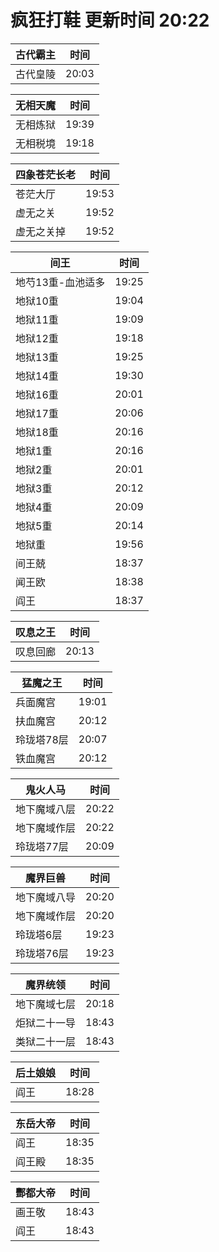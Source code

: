 # 疯狂打鞋 更新时间 20:22

| 古代霸主   | 时间    |
|--------|-------|
| 古代皇陵 | 20:03 |

| 无相天魔   | 时间    |
|--------|-------|
| 无相炼狱 | 19:39 |
| 无相税境 | 19:18 |

| 四象苍茫长老   | 时间    |
|--------|-------|
| 苍茫大厅 | 19:53 |
| 虚无之关 | 19:52 |
| 虚无之关掉 | 19:52 |

| 间王   | 时间    |
|--------|-------|
| 地芍13重-血池适多 | 19:25 |
| 地狱10重 | 19:04 |
| 地狱11重 | 19:09 |
| 地狱12重 | 19:18 |
| 地狱13重 | 19:25 |
| 地狱14重 | 19:30 |
| 地狱16重 | 20:01 |
| 地狱17重 | 20:06 |
| 地狱18重 | 20:16 |
| 地狱1重 | 20:16 |
| 地狱2重 | 20:01 |
| 地狱3重 | 20:12 |
| 地狱4重 | 20:09 |
| 地狱5重 | 20:14 |
| 地狱重 | 19:56 |
| 间王兢 | 18:37 |
| 闻王欧 | 18:38 |
| 阎王 | 18:37 |

| 叹息之王   | 时间    |
|--------|-------|
| 叹息回廊 | 20:13 |

| 猛魔之王   | 时间    |
|--------|-------|
| 兵面魔宫 | 19:01 |
| 扶血魔宫 | 20:12 |
| 玲珑塔78层 | 20:07 |
| 铁血魔宫 | 20:12 |

| 鬼火人马   | 时间    |
|--------|-------|
| 地下魔域八层 | 20:22 |
| 地下魔域作层 | 20:22 |
| 玲珑塔77层 | 20:09 |

| 魔界巨兽   | 时间    |
|--------|-------|
| 地下魔域八导 | 20:20 |
| 地下魔域作层 | 20:20 |
| 玲珑塔6层 | 19:23 |
| 玲珑塔76层 | 19:23 |

| 魔界统领   | 时间    |
|--------|-------|
| 地下魔域七层 | 20:18 |
| 炬狱二十一导 | 18:43 |
| 类狱二十一层 | 18:43 |

| 后土娘娘   | 时间    |
|--------|-------|
| 阎王 | 18:28 |

| 东岳大帝   | 时间    |
|--------|-------|
| 阎王 | 18:35 |
| 阎王殿 | 18:35 |

| 酆都大帝   | 时间    |
|--------|-------|
| 画王敬 | 18:43 |
| 阎王 | 18:43 |